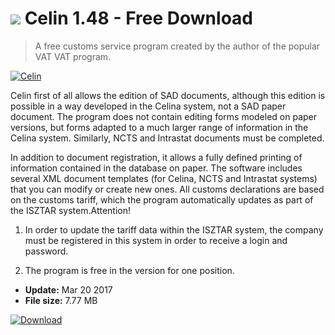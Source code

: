 # ![](https://cdn.softexe.net/static/icon/win.gif) Celin 1.48 - Free Download

> A free customs service program created by the author of the popular VAT VAT program.

[![Celin](https://gallery.dpcdn.pl/imgc/Tools/2625/g_-_420x350_1.5_-_x20110414155332_00.jpg)](https://softexe.net/win/business/other/celin:pppRh.html)

Celin first of all allows the edition of SAD documents, although this edition is possible in a way developed in the Celina system, not a SAD paper document. The program does not contain editing forms modeled on paper versions, but forms adapted to a much larger range of information in the Celina system. Similarly, NCTS and Intrastat documents must be completed.
 
 In addition to document registration, it allows a fully defined printing of information contained in the database on paper. The software includes several XML document templates (for Celina, NCTS and Intrastat systems) that you can modify or create new ones. All customs declarations are based on the customs tariff, which the program automatically updates as part of the ISZTAR system.Attention!
 
 1. In order to update the tariff data within the ISZTAR system, the company must be registered in this system in order to receive a login and password. 
 
 2. The program is free in the version for one position.


- **Update:** Mar 20 2017
- **File size:** 7.77 MB

[![Download](https://cdn.softexe.net/static/img/download.png)](https://softexe.net/win/business/other/celin:pppRh.html)

